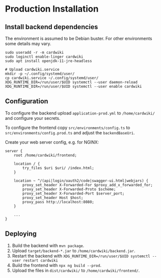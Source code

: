 # Production Installation

## Install backend dependencies

The environment is assumed to be Debian buster. For other environments some details may vary.

```
sudo useradd -r -m cardwiki
sudo loginctl enable-linger cardwiki
sudo apt install openjdk-11-jre-headless

# Upload cardwiki.service
mkdir -p ~/.config/systemd/user/
cp cardwiki.service ~/.config/systemd/user/
XDG_RUNTIME_DIR=/run/user/$UID systemctl --user daemon-reload
XDG_RUNTIME_DIR=/run/user/$UID systemctl --user enable cardwiki
```

## Configuration

To configure the backend upload `application-prod.yml` to `/home/cardwiki/` and configure your secrets.

To configure the frontend copy `src/environments/config.ts` to `src/environments/config.prod.ts` and adjust the `backendBaseUri`.

Create your web server config, e.g. for NGINX:

```
server {
	root /home/cardwiki/frontend;

	location / {
		try_files $uri $uri/ /index.html;
	}

	location ~ ^/(api|login/oauth2/code|swagger-ui.html|webjars) {
		proxy_set_header X-Forwarded-For $proxy_add_x_forwarded_for;
		proxy_set_header X-Forwarded-Proto $scheme;
		proxy_set_header X-Forwarded-Port $server_port;
		proxy_set_header Host $host;
		proxy_pass http://localhost:8080;
	}

	...
}
```

## Deploying

1. Build the backend with `mvn package`.
2. Upload `target/backend-*.jar` to `/home/cardwiki/backend.jar`.
3. Restart the backend with `XDG_RUNTIME_DIR=/run/user/$UID systemctl --user restart cardwiki`
4. Build the frontend with `npx ng build --prod`.
5. Upload the files in `dist/cardwiki/` to `/home/cardwiki/frontend/`.
